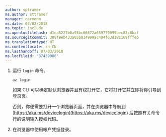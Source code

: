 ```yaml
---
author: sptramer
ms.author: sttramer
manager: carmonm
ms.date: 07/02/2018
ms.topic: include
ms.openlocfilehash: d1ea5227b0a93bc66672a659779099bec83c8baf
ms.sourcegitcommit: 308f9eb433a05b814999ac404f63d181169fffeb
ms.translationtype: HT
ms.contentlocale: zh-CN
ms.lasthandoff: 07/03/2018
ms.locfileid: "37439986"
---
```

1. 运行 `login` 命令。

    ```azurecli-interactive
    az login
    ```

    如果 CLI 可以确定默认浏览器并且有权打开它，它将打开它并立即将你引导到登录页。

    否则，你便需要打开一个浏览器页面，并在浏览器中导航到 [https://aka.ms/devicelogin](https://aka.ms/devicelogin) 后按照有关命令行的说明输入授权代码。

2. 在浏览器中使用帐户凭据登录。